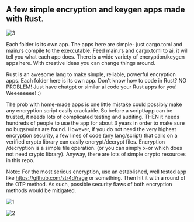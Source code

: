 

## A few simple encryption and keygen apps made with Rust.



![3](https://github.com/user-attachments/assets/6ebc1360-bc2a-453b-8040-8f890f0c072a)




Each folder is its own app. The apps here are simple- just cargo.toml and main.rs compile to the exexcutable. Feed main.rs and cargo.toml to ai, it will tell you what each app does. There is a wide variety of encryption/keygen apps here. With creative ideas you can change things around. 


Rust is an awesome lang to make simple, reliable, powerful encryption apps. Each folder here is its own app. Don't know how to code in Rust? NO PROBLEM! Just have chatgpt or similar ai code your Rust  apps for you! Weeeeeeee! :)





The prob with home-made apps is one little mistake could possibly make any encryption script easily crackable. So before a  script/app can be trusted, it needs lots of complicated testing and auditing. THEN it needs hundreds of people to use the app for about 3 years in order to make sure no bugs/vulns are found.  However, if you do not need the very highest encryption security, a few lines of code (any lang/script) that calls on a verified crypto library can easily encrypt/decrypt files. Encryption /decryption is a simple file operation. (or you can simply x-or which does not need crypto library). Anyway, there are lots of simple crypto resources in this repo.

Note:: For the most serious encryption, use an established, well tested app like https://github.com/str4d/rage or something. Then hit it with a round of the OTP method. As such, possible security flaws of both encryption methods would be mitigated. 

![1](https://github.com/user-attachments/assets/d9ac7cc8-d7db-4e22-ad7a-7244d3a1f3ee)




![2](https://github.com/user-attachments/assets/7875594b-1614-4707-8ec7-7cc31cbce07b)
